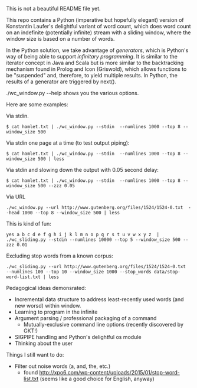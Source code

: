 This is not a beautiful README file yet.

This repo contains a Python (imperative but hopefully elegant) version of Konstantin Laufer's delightful variant of word count, which does word count on an indefinite (potentially infinite) stream with a sliding window, where the window size is based on a number of words.

In the Python solution, we take advantage of _generators_, which is Python's way of being able to support _infinitary programming_. It is similar to the iterator concept in Java and Scala but is more similar to the backtracking mechanism found in Prolog and Icon (Griswold), which allows functions to be "suspended" and, therefore, to yield multiple results. In Python, the results of a generator are triggered by next().

./wc_window.py --help shows you the various options.

Here are some examples:


Via stdin.

```
$ cat hamlet.txt | ./wc_window.py --stdin  --numlines 1000 --top 8 --window_size 500 
```

Via stdin one page at a time (to test output piping):

```
$ cat hamlet.txt | ./wc_window.py --stdin  --numlines 1000 --top 8 --window_size 500 | less
```

Via stdin and slowing down the output with 0.05 second delay:
```
$ cat hamlet.txt | ./wc_window.py --stdin  --numlines 1000 --top 8 --window_size 500 --zzz 0.05
```

Via URL

```
./wc_window.py --url http://www.gutenberg.org/files/1524/1524-0.txt  --head 1000 --top 8 --window_size 500 | less
```

This is kind of fun:

```
yes a b c d e f g h i j k l m n o p q r s t u v w x y z  | ./wc_sliding.py --stdin --numlines 10000 --top 5 --window_size 500 --zzz 0.01
```

Excluding stop words from a known corpus:

```
./wc_sliding.py --url http://www.gutenberg.org/files/1524/1524-0.txt  --numlines 100 --top 10 --window_size 1000 --stop_words data/stop-word-list.txt | less

``` 

Pedagogical ideas demonsrated:

- Incremental data structure to address least-recently used words (and new worsd) within window.
- Learning to program in the infinite
- Argument parsing / professional packaging of a command
  + Mutually-exclusive command line options (recently discovered by GKT!)
- SIGPIPE handling and Python's delightful os module
- Thinking about the user

Things I still want to do:

- Filter out noise words (a, and, the, etc.)
  + found http://xpo6.com/wp-content/uploads/2015/01/stop-word-list.txt (seems like a good choice for English, anyway)



